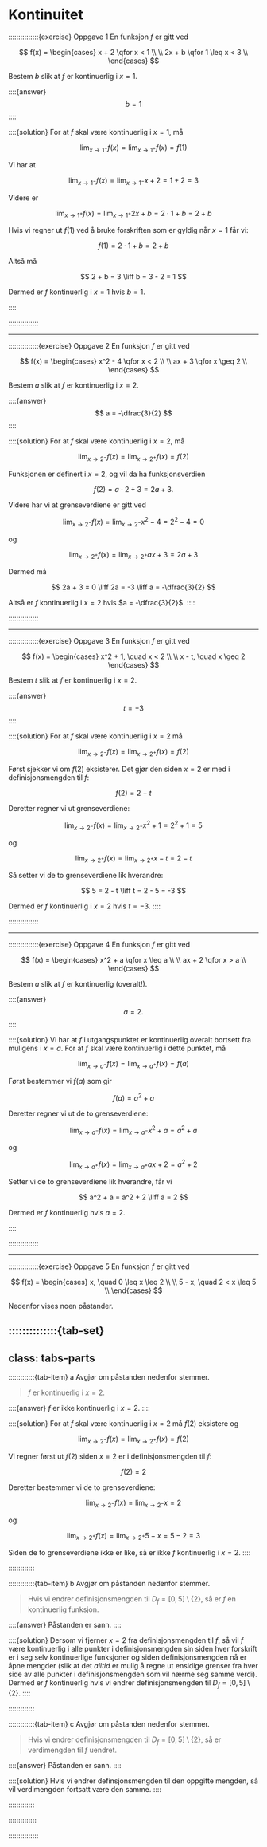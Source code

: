 # Kontinuitet

:::::::::::::::{exercise} Oppgave 1
En funksjon $f$ er gitt ved

$$
f(x) = 
\begin{cases}
    x + 2 \qfor x < 1 \\
    \\
    2x + b \qfor 1 \leq x < 3 \\
\end{cases}
$$

Bestem $b$ slik at $f$ er kontinuerlig i $x = 1$. 


::::{answer}
$$
b = 1
$$
::::

::::{solution}
For at $f$ skal være kontinuerlig i $x = 1$, må

$$
\lim_{x\to 1^-} f(x) = \lim_{x\to 1^+} f(x) = f(1)
$$

Vi har at

$$
\lim_{x\to 1^-} f(x) =  \lim_{x\to 1^-} x + 2 = 1 + 2 = 3
$$

Videre er

$$
\lim_{x\to 1^+} f(x) = \lim_{x\to 1^+} 2x + b = 2\cdot 1 + b = 2 + b
$$

Hvis vi regner ut $f(1)$ ved å bruke forskriften som er gyldig når $x = 1$ får vi:

$$
f(1) = 2\cdot 1 + b = 2 + b
$$

Altså må 

$$
2 + b = 3 \liff b = 3 - 2 = 1
$$

Dermed er $f$ kontinuerlig i $x = 1$ hvis $b = 1$.

::::

:::::::::::::::


---


:::::::::::::::{exercise} Oppgave 2
En funksjon $f$ er gitt ved 

$$
f(x) = 
\begin{cases}
    x^2 - 4 \qfor x < 2 \\
    \\
    ax + 3 \qfor x \geq 2 \\
\end{cases}
$$

Bestem $a$ slik at $f$ er kontinuerlig i $x = 2$.

::::{answer}
$$
a = -\dfrac{3}{2}
$$
::::


::::{solution}
For at $f$ skal være kontinuerlig i $x = 2$, må

$$
\lim_{x\to 2^-} f(x) = \lim_{x\to 2^+} f(x) = f(2)
$$

Funksjonen er definert i $x = 2$, og vil da ha funksjonsverdien

$$
f(2) = a\cdot 2 + 3 = 2a + 3.
$$

Videre har vi at grenseverdiene er gitt ved

$$
\lim_{x\to 2^-} f(x) = \lim_{x\to 2^-} x^2 - 4 = 2^2 - 4 = 0
$$

og 

$$
\lim_{x\to 2^+} f(x) = \lim_{x\to 2^+} ax + 3 = 2a + 3
$$

Dermed må 

$$
2a + 3 = 0 \liff 2a = -3 \liff a = -\dfrac{3}{2}
$$

Altså er $f$ kontinuerlig i $x = 2$ hvis $a = -\dfrac{3}{2}$.
::::


:::::::::::::::


---


:::::::::::::::{exercise} Oppgave 3
En funksjon $f$ er gitt ved 

$$
f(x) = 
\begin{cases}
    x^2 + 1, \quad x < 2 \\
    \\
    x - t, \quad x \geq 2
\end{cases}
$$

Bestem $t$ slik at $f$ er kontinuerlig i $x = 2$.


::::{answer}
$$
t = -3
$$
::::


::::{solution}
For at $f$ skal være kontinuerlig i $x = 2$ må 

$$
\lim_{x\to 2^-} f(x) = \lim_{x\to 2^+} f(x) = f(2)
$$

Først sjekker vi om $f(2)$ eksisterer. Det gjør den siden $x = 2$ er med i definisjonsmengden til $f$: 

$$
f(2) = 2 - t
$$

Deretter regner vi ut grenseverdiene:

$$
\lim_{x\to 2^-} f(x) = \lim_{x\to 2^-} x^2 + 1 = 2^2 + 1 = 5
$$

og 

$$
\lim_{x\to 2^+} f(x) = \lim_{x\to 2^+} x - t = 2 - t
$$

Så setter vi de to grenseverdiene lik hverandre:

$$
5 = 2 - t \liff t = 2 - 5 = -3
$$

Dermed er $f$ kontinuerlig i $x = 2$ hvis $t = -3$.
::::


:::::::::::::::


---


:::::::::::::::{exercise} Oppgave 4
En funksjon $f$ er gitt ved 

$$
f(x) = 
\begin{cases}
    x^2 + a \qfor x \leq a \\
    \\
    ax + 2 \qfor x > a \\
\end{cases}
$$

Bestem $a$ slik at $f$ er kontinuerlig (overalt!).


::::{answer}
$$
a = 2.
$$
::::


::::{solution}
Vi har at $f$ i utgangspunktet er kontinuerlig overalt bortsett fra muligens i $x = a$. For at $f$ skal være kontinuerlig i dette punktet, må 

$$
\lim_{x\to a^-} f(x) = \lim_{x\to a^+} f(x) = f(a)
$$

Først bestemmer vi $f(a)$ som gir

$$
f(a) = a^2 + a
$$

Deretter regner vi ut de to grenseverdiene:

$$
\lim_{x\to a^-} f(x) = \lim_{x\to a^-} x^2 + a = a^2 + a
$$

og 

$$
\lim_{x\to a^+} f(x) = \lim_{x\to a^+}  ax + 2 = a^2 + 2
$$

Setter vi de to grenseverdiene lik hverandre, får vi

$$
a^2 + a = a^2 + 2 \liff a = 2
$$

Dermed er $f$ kontinuerlig hvis $a = 2$.

::::

:::::::::::::::

---


:::::::::::::::{exercise} Oppgave 5
En funksjon $f$ er gitt ved

$$
f(x) = 
\begin{cases}
    x, \quad 0 \leq x \leq 2 \\
    \\
    5 - x, \quad 2 < x \leq 5 \\
\end{cases}
$$

Nedenfor vises noen påstander.

::::::::::::::{tab-set}
---
class: tabs-parts
---
:::::::::::::{tab-item} a
Avgjør om påstanden nedenfor stemmer.

> $f$ er kontinuerlig i $x = 2$.


::::{answer}
$f$ er ikke kontinuerlig i $x = 2$.
::::

::::{solution}
For at $f$ skal være kontinuerlig i $x = 2$ må $f(2)$ eksistere og 

$$
\lim_{x\to 2^-} f(x) = \lim_{x\to 2^+} f(x) = f(2)
$$

Vi regner først ut $f(2)$ siden $x = 2$ er i definisjonsmengden til $f$:

$$
f(2) = 2
$$

Deretter bestemmer vi de to grenseverdiene:

$$
\lim_{x\to 2^-} f(x) = \lim_{x\to 2^-} x = 2
$$

og

$$
\lim_{x\to 2^+} f(x) = \lim_{x\to 2^+} 5 - x = 5 - 2 = 3
$$

Siden de to grenseverdiene ikke er like, så er ikke $f$ kontinuerlig i $x = 2$.
::::

:::::::::::::


:::::::::::::{tab-item} b
Avgjør om påstanden nedenfor stemmer.

> Hvis vi endrer definisjonsmengden til $D_f = [0, 5] \setminus \{2\}$, så er $f$ en kontinuerlig funksjon.

::::{answer}
Påstanden er sann.
::::

::::{solution}
Dersom vi fjerner $x = 2$ fra definisjonsmengden til $f$, så vil $f$ være kontinuerlig i alle punkter i definisjonsmengden sin siden hver forskrift er i seg selv kontinuerlige funksjoner og siden definisjonsmengden nå er åpne mengder (slik at det *alltid* er mulig å regne ut ensidige grenser fra hver side av alle punkter i definisjonsmengden som vil nærme seg samme verdi). Dermed er $f$ kontinuerlig hvis vi endrer definisjonsmengden til $D_f = [0, 5] \setminus \{2\}$.
::::

:::::::::::::


:::::::::::::{tab-item} c
Avgjør om påstanden nedenfor stemmer.

> Hvis vi endrer definisjonsmengden til $D_f = [0, 5] \setminus \{2\}$, så er verdimengden til $f$ uendret.


::::{answer}
Påstanden er sann.
::::

::::{solution}
Hvis vi endrer definsjonsmengden til den oppgitte mengden, så vil verdimengden fortsatt være den samme.
::::

:::::::::::::


::::::::::::::

:::::::::::::::


